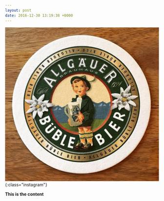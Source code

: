 ```yaml
---
layout: post
date: 2016-12-30 13:19:38 +0000
---
```


![](/media/14474269_1826828430887835_1364016278167093248_n.jpg){:class="instagram"}

<b>This is the content</b>